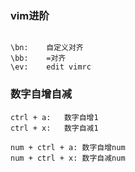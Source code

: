 ### vim进阶

```

\bn:    自定义对齐
\bb:    =对齐
\ev:    edit vimrc

```
### 数字自增自减

```
ctrl + a:   数字自增1
ctrl + x:   数字自减1

num + ctrl + a: 数字自增num
num + ctrl + x: 数字自减num

```
